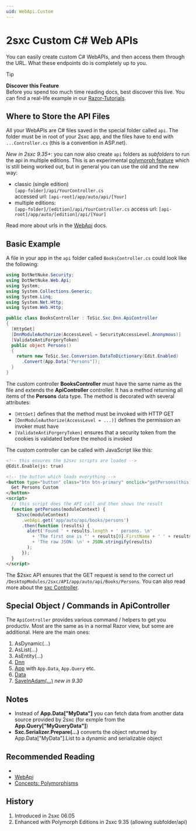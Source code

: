 ```yaml
---
uid: WebApi.Custom
---
```


# 2sxc Custom C# Web APIs

You can easily create custom C# WebAPIs, and then access them through the URL. What these endpoints do is completely up to you.

> [!TIP]
> **Discover this Feature**  
> Before you spend too much time reading docs, best discover this live. 
> You can find a real-life example in our [Razor-Tutorials](xref:Tut.WebApi). 


## Where to Store the API Files
All your WebAPIs are C# files saved in the special folder called `api`. The folder must be in root of your 2sxc app, and the files have to end with `...Controller.cs` (this is a convention in ASP.net).

_New in 2sxc 9.35+_: you can now also create `api` folders as _subfolders_ to run the api in multiple editions. This is an experimental [polymorph feature](xref:Specs.Cms.Polymorphism) which is still being worked out, but in general you can use the old and the new way:

* classic (single edition)  
  `[app-folder]/api/YourController.cs`  
  accessed url: `[api-root]/app/auto/api/[Your]`
* multiple editions:  
  `[app-folder]/[edition]/api/YourController.cs`
  access url: `[api-root]/app/auto/[edition]/api/[Your]`

Read more about urls in the [WebApi](xref:WebApi.Index) docs.




## Basic Example

A file in your app in the `api` folder called `BooksController.cs` could look like the following:

```c#
using DotNetNuke.Security;
using DotNetNuke.Web.Api;
using System;
using System.Collections.Generic;
using System.Linq;
using System.Net.Http;
using System.Web.Http;

public class BooksController : ToSic.Sxc.Dnn.ApiController
{
  [HttpGet]
  [DnnModuleAuthorize(AccessLevel = SecurityAccessLevel.Anonymous)]
  [ValidateAntiForgeryToken]
  public object Persons()
  {
    return new ToSic.Sxc.Conversion.DataToDictionary(Edit.Enabled)
      .Convert(App.Data["Persons"]);
  }
}
```

The custom controller **BooksController** must have the same name as the file and extends the **ApiController** controller. It has a method returning all items of the **Persons** data type. The method is decorated with several attributes:
* `[HttGet]` defines that the method must be invoked with HTTP GET
* `[DnnModuleAuthorize(AccessLevel = ...)]` defines the permission an invoker must have
* `[ValidateAntiForgeryToken]` ensures that a security token from the cookies is validated before the mehod is invoked

The custom controller can be called with JavaScript like this:

```html
<!-- this ensures the $2sxc scripts are loaded -->
@Edit.Enable(js: true)

<!-- the button which loads everything -->
<button type="button" class="btn btn-primary" onclick="getPersons(this)">
  Get Persons Custom
</button> 
<script>
  // this script does the API call and then shows the result
  function getPersons(moduleContext) {
    $2sxc(moduleContext)
      .webApi.get('app/auto/api/books/persons')
      .then(function (results) {
        alert('Found ' + results.length + ' persons. \n'
          + 'The first one is "' + results[0].FirstName + ' ' + results[0].LastName + '"\n\n'
          + 'The raw JSON: \n' + JSON.stringify(results)
        );
      });
  }
</script>
```

The $2sxc API ensures that the GET request is send to the correct url `/DesktopModules/2sxc/API/app/auto/api/Books/Persons`. You can also read more about the [sxc Controller](xref:Specs.Js.Sxc).




## Special Object / Commands in ApiController

The `ApiController` provides various command / helpers to get you productiv. Most are the same as in a normal Razor view, but some are additional. Here are the main ones:

1. AsDynamic(...)
1. AsList(...)
1. AsEntity(...)
1. [Dnn](xref:HowTo.DynamicCode.Dnn)
1. [App](xref:HowTo.DynamicCode.App) with `App.Data`, `App.Query` etc.
1. [Data](xref:HowTo.DynamicCode.Data)
1. [SaveInAdam(...)](xref:WebApi.Custom.DotNet.SaveInAdam) _new in 9.30_

## Notes

* Instead of **App.Data["MyData"]** you can fetch data from another data source provided by 2sxc (for exmple from the **App.Query["MyQueryData"]**)
* **Sxc.Serializer.Prepare(...)** converts the object returned by App.Data["MyData"].List to a dynamic and serializable object



## Recommended Reading

* [](xref:Tut.WebApi)
* [WebApi](xref:WebApi.Index)
* [Concepts: Polymorphisms](xref:Specs.Cms.Polymorphism)




## History

1. Introduced in 2sxc 06.05
1. Enhanced with Polymorph Editions in 2sxc 9.35 (allowing subfolder/api)

